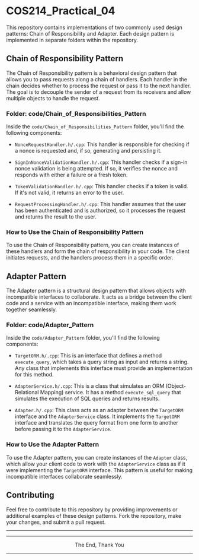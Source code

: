 # COS214_Practical_04

This repository contains implementations of two commonly used design patterns: Chain of Responsibility and Adapter. Each design pattern is implemented in separate folders within the repository.

## Chain of Responsibility Pattern

The Chain of Responsibility pattern is a behavioral design pattern that allows you to pass requests along a chain of handlers. Each handler in the chain decides whether to process the request or pass it to the next handler. The goal is to decouple the sender of a request from its receivers and allow multiple objects to handle the request.

### Folder: code/Chain_of_Responsibilities_Pattern

Inside the `code/Chain_of_Responsibilities_Pattern` folder, you'll find the following components:

- `NonceRequestHandler.h/.cpp`: This handler is responsible for checking if a nonce is requested and, if so, generating and persisting it.

- `SignInNonceValidationHandler.h/.cpp`: This handler checks if a sign-in nonce validation is being attempted. If so, it verifies the nonce and responds with either a failure or a fresh token.

- `TokenValidationHandler.h/.cpp`: This handler checks if a token is valid. If it's not valid, it returns an error to the user.

- `RequestProcessingHandler.h/.cpp`: This handler assumes that the user has been authenticated and is authorized, so it processes the request and returns the result to the user.

### How to Use the Chain of Responsibility Pattern

To use the Chain of Responsibility pattern, you can create instances of these handlers and form the chain of responsibility in your code. The client initiates requests, and the handlers process them in a specific order.

## Adapter Pattern

The Adapter pattern is a structural design pattern that allows objects with incompatible interfaces to collaborate. It acts as a bridge between the client code and a service with an incompatible interface, making them work together seamlessly.

### Folder: code/Adapter_Pattern

Inside the `code/Adapter_Pattern` folder, you'll find the following components:

- `TargetORM.h/.cpp`: This is an interface that defines a method `execute_query`, which takes a query string as input and returns a string. Any class that implements this interface must provide an implementation for this method.

- `AdapterService.h/.cpp`: This is a class that simulates an ORM (Object-Relational Mapping) service. It has a method `execute_sql_query` that simulates the execution of SQL queries and returns results.

- `Adapter.h/.cpp`: This class acts as an adapter between the `TargetORM` interface and the `AdapterService` class. It implements the `TargetORM` interface and translates the query format from one form to another before passing it to the `AdapterService`.

### How to Use the Adapter Pattern

To use the Adapter pattern, you can create instances of the `Adapter` class, which allow your client code to work with the `AdapterService` class as if it were implementing the `TargetORM` interface. This pattern is useful for making incompatible interfaces collaborate seamlessly.

## Contributing

Feel free to contribute to this repository by providing improvements or additional examples of these design patterns. Fork the repository, make your changes, and submit a pull request.

---
---
<p align="center">The End, Thank You</p>

---